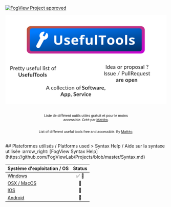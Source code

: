 [![FogView Project approved](https://img.shields.io/badge/FogView%20Quality-approved-00cc66.svg)](https://fogview.web-edu.fr)

<img align="center" src="res/UsefulTools Hero.svg" alt="Hero" id="hero">
<br>
<br>
<div align="center">
<div align="center" style="display:inline-block;width:300px;padding:12px;font-size: 0.8em;font-family: Roboto, Helvetica, Arial;">Liste de différent outils utiles gratuit et pour le moins accessible. Créé par <a href="https://github.com/MattixNow">Mattèo</a>.</div>
<div align="center" style="display:inline-block;width:300px;padding:12px;font-size: 0.8em;font-family: Roboto, Helvetica, Arial;">List of different useful tools free and accessible. By <a href="https://github.com/MattixNow">Mattèo</a>.</div>
</div>
<br>
## Plateformes utilisés / Platforms used
> Syntax Help / Aide sur la syntaxe utilisée :arrow_right: [FogView Syntax Help](https://github.com/FogViewLab/Projects/blob/master/Syntax.md)

| Système d'exploitation / OS                                   | Status                      |
| ------------------------------------------------------------- | :-------------------------: |
| [Windows](Windows.md) | :white_check_mark: :wrench: |
| [OSX / MacOS](osx.md) | :pencil:                    |
| [IOS](ios.md)         | :pencil:                    |
| [Android](android.md) | :pencil:                    |
